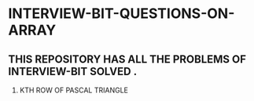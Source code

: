 # INTERVIEW-BIT-QUESTIONS-ON-ARRAY
## THIS REPOSITORY HAS ALL THE PROBLEMS OF INTERVIEW-BIT SOLVED . 
   1. KTH ROW OF PASCAL TRIANGLE 
